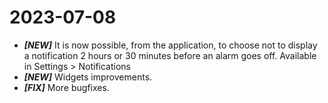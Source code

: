 # 2023-07-08

* ***[NEW]*** It is now possible, from the application, to choose not to display a notification 2 hours or 30 minutes before an alarm goes off. Available in Settings > Notifications
* ***[NEW]*** Widgets improvements.
* ***[FIX]*** More bugfixes.

